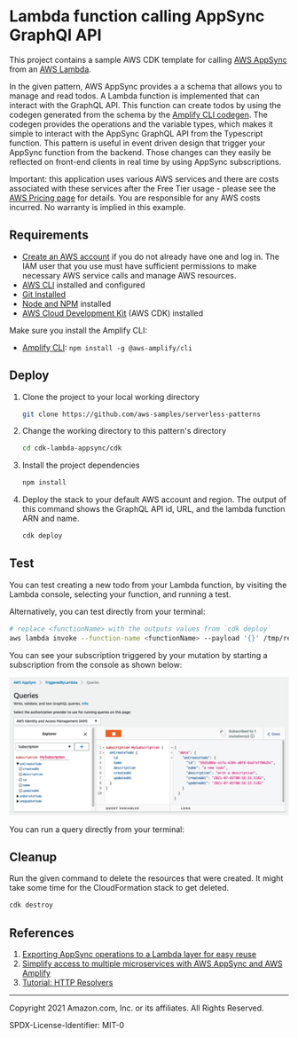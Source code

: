 # Lambda function calling AppSync GraphQl API

This project contains a sample AWS CDK template for calling [AWS AppSync](https://aws.amazon.com/appsync/) from an [AWS Lambda](https://aws.amazon.com/function/).

In the given pattern, AWS AppSync provides a a schema that allows you to manage and read todos. A Lambda function is implemented that can interact with the GraphQL API. This function can create todos by using the codegen generated from the schema by the [Amplify CLI codegen](https://docs.amplify.aws/cli). The codegen provides the operations and the variable types, which makes it simple to interact with the AppSync GraphQL API from the Typescript function. This pattern is useful in event driven design that trigger your AppSync function from the backend. Those changes can they easily be reflected on front-end clients in real time by using AppSync subscriptions.

Important: this application uses various AWS services and there are costs associated with these services after the Free Tier usage - please see the [AWS Pricing page](https://aws.amazon.com/pricing/) for details. You are responsible for any AWS costs incurred. No warranty is implied in this example.

## Requirements

* [Create an AWS account](https://portal.aws.amazon.com/gp/aws/developer/registration/index.html) if you do not already have one and log in. The IAM user that you use must have sufficient permissions to make necessary AWS service calls and manage AWS resources.
* [AWS CLI](https://docs.aws.amazon.com/cli/latest/userguide/install-cliv2.html) installed and configured
* [Git Installed](https://git-scm.com/book/en/v2/Getting-Started-Installing-Git)
* [Node and NPM](https://nodejs.org/en/download/) installed
* [AWS Cloud Development Kit](https://docs.aws.amazon.com/cdk/latest/guide/cli.html) (AWS CDK) installed

Make sure you install the Amplify CLI:

* [Amplify CLI](https://docs.amplify.aws/cli/start/install): `npm install -g @aws-amplify/cli`

## Deploy

1. Clone the project to your local working directory

   ```sh
   git clone https://github.com/aws-samples/serverless-patterns
   ```

2. Change the working directory to this pattern's directory

   ```sh
   cd cdk-lambda-appsync/cdk
   ```

3. Install the project dependencies

   ```sh
   npm install
   ```

4. Deploy the stack to your default AWS account and region. The output of this command shows the GraphQL API id, URL, and the lambda function ARN and name.

   ```sh
   cdk deploy
   ```

## Test

You can test creating a new todo from your Lambda function, by visiting the Lambda console, selecting your function, and running a test.

Alternatively, you can test directly from your terminal: 

```sh
# replace <functionName> with the outputs values from `cdk deploy`
aws lambda invoke --function-name <functionName> --payload '{}' /tmp/response.json
```

You can see your subscription triggered by your mutation by starting a subscription from the console as shown below:

![Listen for subscriptions in the console console](console.png)

You can run a query directly from your terminal:

## Cleanup

Run the given command to delete the resources that were created. It might take some time for the CloudFormation stack to get deleted.

```sh
cdk destroy
```

## References

1. [Exporting AppSync operations to a Lambda layer for easy reuse](https://docs.amplify.aws/guides/functions/appsync-operations-to-lambda-layer/q/platform/js)
2. [Simplify access to multiple microservices with AWS AppSync and AWS Amplify](https://aws.amazon.com/blogs/mobile/appsync-microservices/)
3. [Tutorial: HTTP Resolvers](https://docs.aws.amazon.com/appsync/latest/devguide/tutorial-http-resolvers.html)

----
Copyright 2021 Amazon.com, Inc. or its affiliates. All Rights Reserved.

SPDX-License-Identifier: MIT-0
